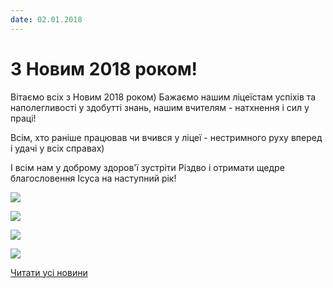 ```yaml
---
date: 02.01.2018
---
```

# З Новим 2018 роком!

Вітаємо всіх з Новим 2018 роком) Бажаємо нашим ліцеїстам успіхів та наполегливості у здобутті знань, нашим вчителям - натхнення і сил у праці!

Всім, хто раніше працював чи вчився у ліцеї - нестримного руху вперед і удачі у всіх справах)

І всім нам у доброму здоров'ї зустріти Різдво і отримати щедре благословення Ісуса на наступний рік!

![](/images/blog/з-новим-2018-роком/ny2.jpg)

![](/images/blog/з-новим-2018-роком/ny3.jpg)

![](/images/blog/з-новим-2018-роком/ny4.jpg)

![](/images/blog/з-новим-2018-роком/ny1.jpg)

[Читати усі новини](/news)
